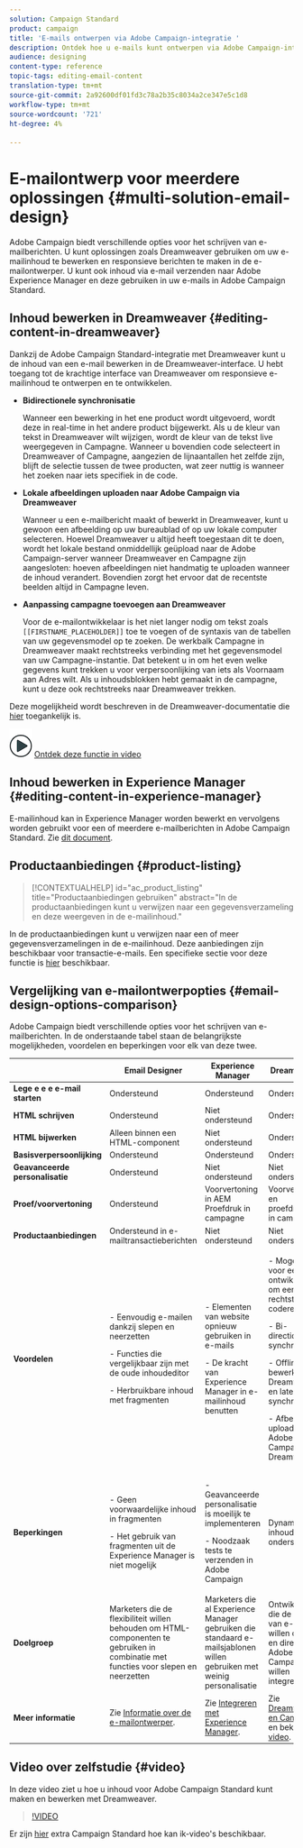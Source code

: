 ```yaml
---
solution: Campaign Standard
product: campaign
title: 'E-mails ontwerpen via Adobe Campaign-integratie '
description: Ontdek hoe u e-mails kunt ontwerpen via Adobe Campaign-integratie in de e-mailontwerper.
audience: designing
content-type: reference
topic-tags: editing-email-content
translation-type: tm+mt
source-git-commit: 2a92600df01fd3c78a2b35c8034a2ce347e5c1d8
workflow-type: tm+mt
source-wordcount: '721'
ht-degree: 4%

---
```



# E-mailontwerp voor meerdere oplossingen {#multi-solution-email-design}

Adobe Campaign biedt verschillende opties voor het schrijven van e-mailberichten. U kunt oplossingen zoals Dreamweaver gebruiken om uw e-mailinhoud te bewerken en responsieve berichten te maken in de e-mailontwerper. U kunt ook inhoud via e-mail verzenden naar Adobe Experience Manager en deze gebruiken in uw e-mails in Adobe Campaign Standard.

## Inhoud bewerken in Dreamweaver {#editing-content-in-dreamweaver}

Dankzij de Adobe Campaign Standard-integratie met Dreamweaver kunt u de inhoud van een e-mail bewerken in de Dreamweaver-interface. U hebt toegang tot de krachtige interface van Dreamweaver om responsieve e-mailinhoud te ontwerpen en te ontwikkelen.

* **Bidirectionele synchronisatie**

   Wanneer een bewerking in het ene product wordt uitgevoerd, wordt deze in real-time in het andere product bijgewerkt. Als u de kleur van tekst in Dreamweaver wilt wijzigen, wordt de kleur van de tekst live weergegeven in Campagne. Wanneer u bovendien code selecteert in Dreamweaver of Campagne, aangezien de lijnaantallen het zelfde zijn, blijft de selectie tussen de twee producten, wat zeer nuttig is wanneer het zoeken naar iets specifiek in de code.

* **Lokale afbeeldingen uploaden naar Adobe Campaign via Dreamweaver**

   Wanneer u een e-mailbericht maakt of bewerkt in Dreamweaver, kunt u gewoon een afbeelding op uw bureaublad of op uw lokale computer selecteren. Hoewel Dreamweaver u altijd heeft toegestaan dit te doen, wordt het lokale bestand onmiddellijk geüpload naar de Adobe Campaign-server wanneer Dreamweaver en Campagne zijn aangesloten: hoeven afbeeldingen niet handmatig te uploaden wanneer de inhoud verandert. Bovendien zorgt het ervoor dat de recentste beelden altijd in Campagne leven.

* **Aanpassing campagne toevoegen aan Dreamweaver**

   Voor de e-mailontwikkelaar is het niet langer nodig om tekst zoals `[[FIRSTNAME_PLACEHOLDER]]` toe te voegen of de syntaxis van de tabellen van uw gegevensmodel op te zoeken. De werkbalk Campagne in Dreamweaver maakt rechtstreeks verbinding met het gegevensmodel van uw Campagne-instantie. Dat betekent u in om het even welke gegevens kunt trekken u voor verpersoonlijking van iets als Voornaam aan Adres wilt. Als u inhoudsblokken hebt gemaakt in de campagne, kunt u deze ook rechtstreeks naar Dreamweaver trekken.

Deze mogelijkheid wordt beschreven in de Dreamweaver-documentatie die [hier](https://helpx.adobe.com/nl/dreamweaver/using/working-with-dreamweaver-and-campaign.html) toegankelijk is.

![](assets/do-not-localize/how-to-video.png) [Ontdek deze functie in video](#video)

## Inhoud bewerken in Experience Manager {#editing-content-in-experience-manager}

E-mailinhoud kan in Experience Manager worden bewerkt en vervolgens worden gebruikt voor een of meerdere e-mailberichten in Adobe Campaign Standard. Zie [dit document](../../integrating/using/integrating-with-experience-manager.md).

## Productaanbiedingen {#product-listing}

>[!CONTEXTUALHELP]
>id="ac_product_listing"
>title="Productaanbiedingen gebruiken"
>abstract="In de productaanbiedingen kunt u verwijzen naar een gegevensverzameling en deze weergeven in de e-mailinhoud."

In de productaanbiedingen kunt u verwijzen naar een of meer gegevensverzamelingen in de e-mailinhoud. Deze aanbiedingen zijn beschikbaar voor transactie-e-mails. Een specifieke sectie voor deze functie is [hier](../../channels/using/event-transactional-messages.md#using-product-listings-in-a-transactional-message) beschikbaar.

## Vergelijking van e-mailontwerpopties {#email-design-options-comparison}

Adobe Campaign biedt verschillende opties voor het schrijven van e-mailberichten. In de onderstaande tabel staan de belangrijkste mogelijkheden, voordelen en beperkingen voor elk van deze twee.

<table> 
 <thead> 
  <tr> 
   <th> </th> 
   <th> Email Designer<br /> </th> 
   <th> Experience Manager<br /> </th> 
   <th> Dreamweaver<br /> </th> 
  </tr> 
 </thead> 
 <tbody> 
  <tr> 
   <td> <strong>Lege e e e e-mail starten</strong><br /> </td> 
   <td> Ondersteund<br /> </td> 
   <td> Ondersteund<br /> </td> 
   <td> Ondersteund<br /> </td> 
  </tr> 
  <tr> 
   <td> <strong>HTML schrijven</strong><br /> </td> 
   <td> Ondersteund<br /> </td> 
   <td> Niet ondersteund<br /> </td> 
   <td> Ondersteund<br /> </td> 
  </tr> 
  <tr> 
   <td> <strong>HTML bijwerken</strong><br /> </td> 
   <td> Alleen binnen een HTML-component<br /> </td> 
   <td> Niet ondersteund<br /> </td> 
   <td> Ondersteund<br /> </td> 
  </tr> 
  <tr> 
   <td> <strong>Basisverpersoonlijking</strong><br /> </td> 
   <td> Ondersteund<br /> </td> 
   <td> Ondersteund<br /> </td> 
   <td> Ondersteund<br /> </td> 
  </tr> 
  <tr> 
   <td> <strong>Geavanceerde personalisatie</strong><br /> </td> 
   <td> Ondersteund<br /> </td> 
   <td> Niet ondersteund<br /> </td> 
   <td> Niet ondersteund<br /> </td> 
  </tr> 
  <tr> 
   <td> <strong>Proef/voorvertoning</strong><br /> </td> 
   <td> Ondersteund<br /> </td> 
   <td> Voorvertoning in AEM<br /> Proefdruk in campagne<br /> </td> 
   <td> Voorvertonen en proefdrukken in campagne<br /> </td> 
  </tr> 
  <tr> 
   <td> <strong>Productaanbiedingen</strong><br /> </td> 
   <td> Ondersteund in e-mailtransactieberichten<br /> </td> 
   <td> Niet ondersteund<br /> </td> 
   <td> Niet ondersteund<br /> </td> 
  </tr> 
  <tr> 
   <td> <strong>Voordelen</strong><br /> </td> 
   <td> 
     <p>- Eenvoudig e-mailen dankzij slepen en neerzetten</p>
     <p>- Functies die vergelijkbaar zijn met de oude inhoudeditor</p>
     <p>- Herbruikbare inhoud met fragmenten</p>
  </td> 
   <td> 
     <p>- Elementen van website opnieuw gebruiken in e-mails</p>
     <p>- De kracht van Experience Manager in e-mailinhoud benutten</p>
    </td> 
   <td> 
    <p>- Mogelijkheid voor een ontwikkelaar om een e-mail rechtstreeks te coderen</p>
    <p>- Bi-directionele synchronisatie</p>
    <p>- Offline bewerken in Dreamweaver en later synchroniseren</p>
    <p>- Afbeeldingen uploaden naar Adobe Campaign via Dreamweaver</p>
  </td> 
  </tr> 
  <tr> 
   <td> <strong>Beperkingen</strong><br /> </td> 
   <td> 
     <p>- Geen voorwaardelijke inhoud in fragmenten</p>
     <p>- Het gebruik van fragmenten uit de Experience Manager is niet mogelijk</p>
  </td> 
   <td> 
     <p>- Geavanceerde personalisatie is moeilijk te implementeren</p>
     <p>- Noodzaak tests te verzenden in Adobe Campaign</p>
  </td> 
   <td> Dynamische inhoud niet ondersteund<br /> </td> 
  </tr> 
  <tr> 
   <td> <strong>Doelgroep</strong><br /> </td> 
   <td> Marketers die de flexibiliteit willen behouden om HTML-componenten te gebruiken in combinatie met functies voor slepen en neerzetten<br /> </td> 
   <td> Marketers die al Experience Manager gebruiken die standaard e-mailsjablonen willen gebruiken met weinig personalisatie<br /> </td> 
   <td> Ontwikkelaars die de inhoud van e-mail willen coderen en direct met Adobe Campaign<br /> willen integreren </td> 
  </tr> 
  <tr> 
   <td> <strong>Meer informatie</strong><br /> </td> 
   <td> Zie <a href="../../designing/using/designing-content-in-adobe-campaign.md">Informatie over de e-mailontwerper</a>.<br /> </td> 
   <td> Zie <a href="../../integrating/using/integrating-with-experience-manager.md">Integreren met Experience Manager</a>.<br /> </td> 
   <td> Zie <a href="https://helpx.adobe.com/nl/dreamweaver/using/working-with-dreamweaver-and-campaign.html">Dreamweaver en Campagne</a> en bekijk deze <a href="#video">video</a>.<br /> </td> 
  </tr> 
 </tbody> 
</table>

## Video over zelfstudie {#video}

In deze video ziet u hoe u inhoud voor Adobe Campaign Standard kunt maken en bewerken met Dreamweaver.

>[!VIDEO](https://video.tv.adobe.com/v/23121?quality=12&captions=eng)

Er zijn [hier](https://experienceleague.adobe.com/docs/campaign-standard-learn/tutorials/overview.html?lang=nl) extra Campaign Standard hoe kan ik-video&#39;s beschikbaar.
